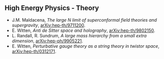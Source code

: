 ## High Energy Physics - Theory
* J.M. Maldacena, *The large N limit of superconformal field theories and supergravity*, [arXiv:hep-th/9711200](http://arxitics.com/articles/hep-th/9711200).
* E. Witten, *Anti de Sitter space and holography*, [arXiv:hep-th/9802150](http://arxitics.com/articles/hep-th/9802150).
* L. Randall, R. Sundrum, *A large mass hierarchy from a small extra dimension*, [arXiv:hep-ph/9905221](http://arxitics.com/articles/hep-th/9905221).
* E. Witten, *Perturbative gauge theory as a string theory in twistor space*, [arXiv:hep-th/0312171](http://arxitics.com/articles/hep-th/0312171).
